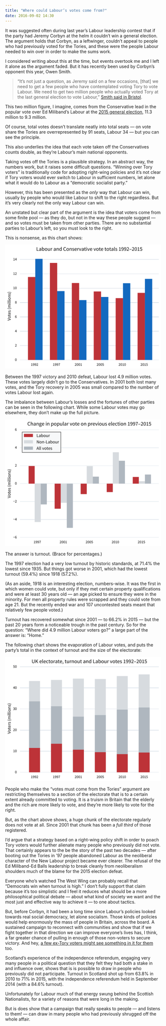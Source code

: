 ```yaml
---
title: "Where could Labour’s votes come from?"
date: 2016-09-02 14:30
---
```


It was suggested often during last year’s Labour leadership contest that if the party had Jeremy Corbyn at the helm it couldn’t win a general election. The argument holds that Corbyn, as a leftwinger, couldn’t appeal to people who had previously voted for the Tories, and these were the people Labour needed to win over in order to make the sums work.

I considered writing about this at the time, but events overtook me and I left it alone as the argument faded. But it has recently been used by Corbyn’s opponent this year, Owen Smith.

> “It’s not just a question, as Jeremy said on a few occasions, [that] we need to get a few people who have contemplated voting Tory to vote Labour. We need to get two million people who actually voted Tory at the last general election to vote Labour,” [Smith said in Bristol][bristol-vid].

[bristol-vid]: https://www.youtube.com/watch?v=ZwoeTFP5zOk

This two million figure, I imagine, comes from the Conservative lead in the popular vote over Ed Miliband’s Labour at the [2015 general election][2015-ge], 11.3 million to 9.3 million.

[2015-ge]: http://www.bbc.co.uk/news/election/2015/results

Of course, total votes doesn’t translate neatly into total seats — on vote share the Tories are overrepresented by 91 seats, Labour 34 — but you can see the principle.

This also underlies the idea that each vote taken off the Conservatives counts double, as they’re Labour’s main national opponents.

Taking votes off the Tories is a plausible strategy. In an abstract way, the numbers work, but it raises some difficult questions. “Winning over Tory voters” is traditionally code for adopting right-wing policies and it’s not clear if Tory voters would ever switch to Labour in sufficient numbers, let alone what it would do to Labour as a “democratic socialist party.”

However, this has been presented as the *only* way that Labour can win, usually by people who would like Labour to shift to the right regardless. But it’s very clearly not the only way Labour can win.

An unstated but clear part of the argument is the idea that voters come from some finite pool — as they do, but not in the way these people suggest — and so votes must be taken from other parties. There are no substantial parties to Labour’s left, so you must look to the right.

This is nonsense, as this chart shows:

<p class="full-width">
    <img
        alt="Plot showing Labour and Conservative popular vote between 1992 and 2015"
        src="/images/lab_con_1992-2015.svg"
        class="no-border">
</p>

Between the 1997 victory and 2010 defeat, Labour lost 4.9 million votes. These votes largely didn’t go to the Conservatives. In 2001 both lost many votes, and the Tory recovery in 2005 was small compared to the number of votes Labour lost again.

The imbalance between Labour’s losses and the fortunes of other parties can be seen in the following chart. While some Labour votes may go elsewhere, they don’t make up the full picture.

<p class="full-width">
    <img
        alt="Plot showing the change in the Labour vote, others’ vote and total change compared with the previous election between 1997 and 2015"
        src="/images/vote_change_1992-2015.svg"
        class="no-border">
</p>

The answer is turnout. (Brace for percentages.)

The 1997 election had a very low turnout by historic standards, at 71.4% the lowest since 1935. But things got worse in 2001, which had the lowest turnout (59.4%) since 1918 (57.2%).

(As an aside, 1918 is an interesting election, numbers-wise. It was the first in which women could vote, but only if they met certain property qualifications and were at least 30 years old — an age picked to ensure they were in the minority. For men all property rules were scrapped and they could vote from age 21. But the recently ended war and 107 uncontested seats meant that relatively few people voted.)

Turnout has recovered somewhat since 2001 — to 66.2% in 2015 — but the past 20 years form a noticeable trough in the past century. So for the question: “Where did 4.9 million Labour voters go?” a large part of the answer is: “Home.”

The following chart shows the evaporation of Labour votes, and puts the party’s total in the context of turnout and the size of the electorate:

<p class="full-width">
    <img
        alt="Plot showing the size of the electorate, total number of votes and total Labour vote between 1992 and 2015"
        src="/images/lab_electorate_1992-2015.svg"
        class="no-border">
</p>

People who make the “votes must come from the Tories” argument are restricting themselves to a section of the electorate that is to a certain extent already committed to voting. It is a truism in Britain that the elderly and the rich are more likely to vote, and they’re more likely to vote for the right.

But, as the chart above shows, a huge chunk of the electorate regularly does not vote at all. Since 2001 that chunk has been a *full third* of those registered.

I’d argue that a strategy based on a right-wing policy shift in order to poach Tory voters would further alienate many people who previously did not vote. That certainly appears to the be the story of the past two decades — after booting out the Tories in ’97 people abandoned Labour as the neoliberal character of the New Labour project became ever clearer. The refusal of the Ed Miliband-Ed Balls leadership to break cleanly from neoliberalism shoulders much of the blame for the 2015 election defeat.

Everyone who’s watched The West Wing can probably recall that “Democrats win when turnout is high.” I don’t fully support that claim because it’s too simplistic and I feel it reduces what should be a more philosophical political debate — about what kind of society we want and the most just and effective way to achieve it — to one about tactics.

But, before Corbyn, it had been a long time since Labour’s policies looked towards real social democracy, let alone socialism. Those kinds of policies would help enormously the mass of people in Britain, across the board. A sustained campaign to reconnect with communities and show that if we fight together in that direction we can improve everyone’s lives has, I think, a far greater chance of pulling in enough of those non-voters to secure victory. And hey, [a few ex-Tory voters might see something in it for them][tax-creds-video] too.

[tax-creds-video]: https://youtu.be/G9NPF1iXBjw?t=56s

Scotland’s experience of the independence referendum, engaging very many people in a political question that they felt they had both a stake in and influence over, shows that is is possible to draw in people who previously did not participate. Turnout in Scotland shot up from 63.8% in 2010 to 71% in 2015, with the independence referendum held in September 2014 (with a 84.6% turnout).

Unfortunately for Labour much of that energy swung behind the Scottish Nationalists, for a variety of reasons that were long in the making.

But is does show that a campaign that really speaks to people — and listens to them! — can draw in many people who had previously shrugged off the whole affair.
